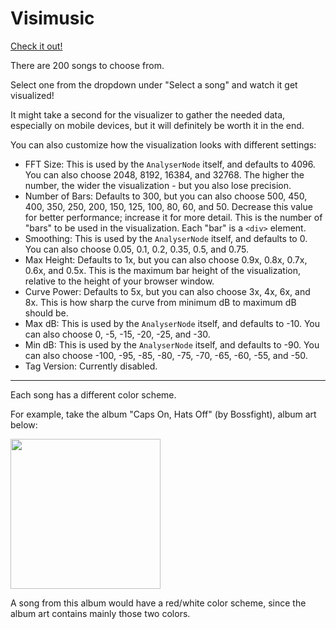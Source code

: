 # Visimusic

[Check it out!](https://marblelover003.github.io/Visimusic/)

There are 200 songs to choose from.

Select one from the dropdown under "Select a song" and watch it get visualized!

It might take a second for the visualizer to gather the needed data, especially on mobile devices, but it will definitely be worth it in the end.

You can also customize how the visualization looks with different settings:

- FFT Size: This is used by the `AnalyserNode` itself, and defaults to 4096. You can also choose 2048, 8192, 16384, and 32768. The higher the number, the wider the visualization - but you also lose precision.
- Number of Bars: Defaults to 300, but you can also choose 500, 450, 400, 350, 250, 200, 150, 125, 100, 80, 60, and 50. Decrease this value for better performance; increase it for more detail. This is the number of "bars" to be used in the visualization. Each "bar" is a `<div>` element.
- Smoothing: This is used by the `AnalyserNode` itself, and defaults to 0. You can also choose 0.05, 0.1, 0.2, 0.35, 0.5, and 0.75.
- Max Height: Defaults to 1x, but you can also choose 0.9x, 0.8x, 0.7x, 0.6x, and 0.5x. This is the maximum bar height of the visualization, relative to the height of your browser window.
- Curve Power: Defaults to 5x, but you can also choose 3x, 4x, 6x, and 8x. This is how sharp the curve from minimum dB to maximum dB should be.
- Max dB: This is used by the `AnalyserNode` itself, and defaults to -10. You can also choose 0, -5, -15, -20, -25, and -30.
- Min dB: This is used by the `AnalyserNode` itself, and defaults to -90. You can also choose -100, -95, -85, -80, -75, -70, -65, -60, -55, and -50.
- Tag Version: Currently disabled.
-----
Each song has a different color scheme.

For example, take the album "Caps On, Hats Off" (by Bossfight), album art below:

<img src="https://marblelover003.github.io/Visimusic/Music-Albums/Caps%20On,%20Hats%20Off.JPG" width="240" height="240">

A song from this album would have a red/white color scheme, since the album art contains mainly those two colors.
